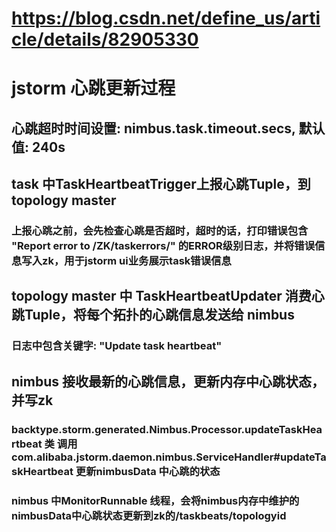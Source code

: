 # https://blog.csdn.net/define_us/article/details/82905330

# jstorm 心跳更新过程

## 心跳超时时间设置: nimbus.task.timeout.secs, 默认值: 240s

## task 中TaskHeartbeatTrigger上报心跳Tuple，到 topology master

### 上报心跳之前，会先检查心跳是否超时，超时的话，打印错误包含 "Report error to /ZK/taskerrors/" 的ERROR级别日志，并将错误信息写入zk，用于jstorm ui业务展示task错误信息

## topology master 中 TaskHeartbeatUpdater 消费心跳Tuple，将每个拓扑的心跳信息发送给 nimbus

### 日志中包含关键字: "Update task heartbeat"

## nimbus 接收最新的心跳信息，更新内存中心跳状态，并写zk

### backtype.storm.generated.Nimbus.Processor.updateTaskHeartbeat 类 调用 com.alibaba.jstorm.daemon.nimbus.ServiceHandler#updateTaskHeartbeat 更新nimbusData 中心跳的状态

### nimbus 中MonitorRunnable 线程，会将nimbus内存中维护的nimbusData中心跳状态更新到zk的/taskbeats/topologyid
